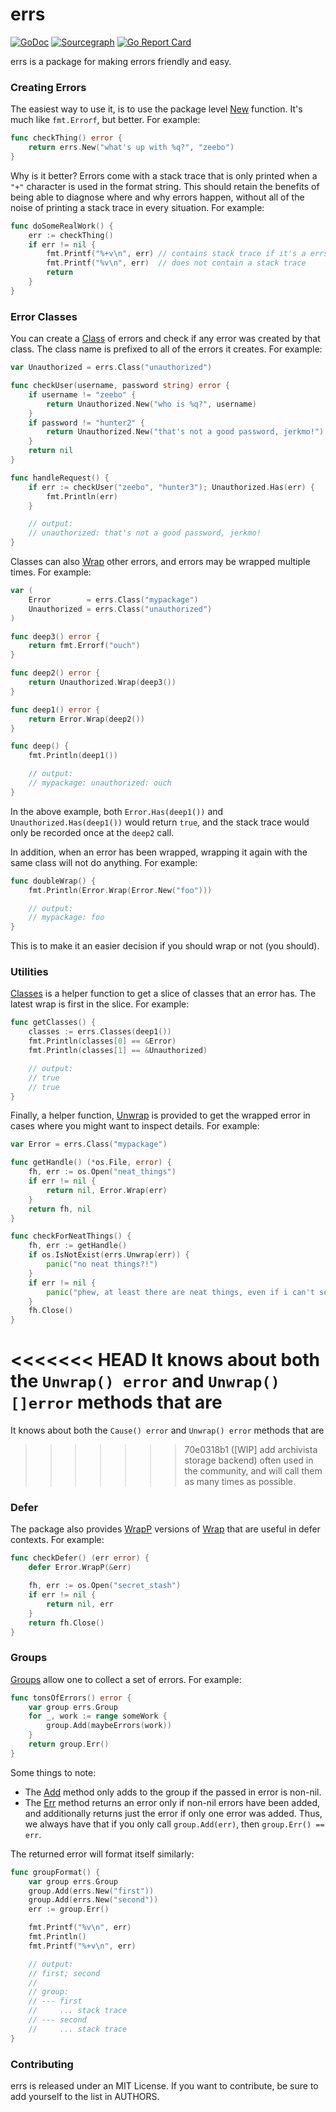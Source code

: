 # errs

[![GoDoc](https://godoc.org/github.com/zeebo/errs?status.svg)](https://godoc.org/github.com/zeebo/errs)
[![Sourcegraph](https://sourcegraph.com/github.com/zeebo/errs/-/badge.svg)](https://sourcegraph.com/github.com/zeebo/errs?badge)
[![Go Report Card](https://goreportcard.com/badge/github.com/zeebo/errs)](https://goreportcard.com/report/github.com/zeebo/errs)

errs is a package for making errors friendly and easy.

### Creating Errors

The easiest way to use it, is to use the package level [New][New] function.
It's much like `fmt.Errorf`, but better. For example:

```go
func checkThing() error {
	return errs.New("what's up with %q?", "zeebo")
}
```

Why is it better? Errors come with a stack trace that is only printed
when a `"+"` character is used in the format string. This should retain the
benefits of being able to diagnose where and why errors happen, without all of
the noise of printing a stack trace in every situation. For example:

```go
func doSomeRealWork() {
	err := checkThing()
	if err != nil {
		fmt.Printf("%+v\n", err) // contains stack trace if it's a errs error.
		fmt.Printf("%v\n", err)  // does not contain a stack trace
		return
	}
}
```

### Error Classes

You can create a [Class][Class] of errors and check if any error was created by
that class. The class name is prefixed to all of the errors it creates. For example:

```go
var Unauthorized = errs.Class("unauthorized")

func checkUser(username, password string) error {
	if username != "zeebo" {
		return Unauthorized.New("who is %q?", username)
	}
	if password != "hunter2" {
		return Unauthorized.New("that's not a good password, jerkmo!")
	}
	return nil
}

func handleRequest() {
	if err := checkUser("zeebo", "hunter3"); Unauthorized.Has(err) {
		fmt.Println(err)
	}

	// output:
	// unauthorized: that's not a good password, jerkmo!
}
```

Classes can also [Wrap][ClassWrap] other errors, and errors may be wrapped
multiple times. For example:

```go
var (
	Error        = errs.Class("mypackage")
	Unauthorized = errs.Class("unauthorized")
)

func deep3() error {
	return fmt.Errorf("ouch")
}

func deep2() error {
	return Unauthorized.Wrap(deep3())
}

func deep1() error {
	return Error.Wrap(deep2())
}

func deep() {
	fmt.Println(deep1())

	// output:
	// mypackage: unauthorized: ouch
}
```

In the above example, both `Error.Has(deep1())` and `Unauthorized.Has(deep1())`
would return `true`, and the stack trace would only be recorded once at the
`deep2` call.

In addition, when an error has been wrapped, wrapping it again with the same class will
not do anything. For example:

```go
func doubleWrap() {
	fmt.Println(Error.Wrap(Error.New("foo")))

	// output:
	// mypackage: foo
}
```

This is to make it an easier decision if you should wrap or not (you should).

### Utilities

[Classes][Classes] is a helper function to get a slice of classes that an error
has. The latest wrap is first in the slice. For example:

```go
func getClasses() {
	classes := errs.Classes(deep1())
	fmt.Println(classes[0] == &Error)
	fmt.Println(classes[1] == &Unauthorized)

	// output:
	// true
	// true
}
```

Finally, a helper function, [Unwrap][Unwrap] is provided to get the
wrapped error in cases where you might want to inspect details. For
example:

```go
var Error = errs.Class("mypackage")

func getHandle() (*os.File, error) {
	fh, err := os.Open("neat_things")
	if err != nil {
		return nil, Error.Wrap(err)
	}
	return fh, nil
}

func checkForNeatThings() {
	fh, err := getHandle()
	if os.IsNotExist(errs.Unwrap(err)) {
		panic("no neat things?!")
	}
	if err != nil {
		panic("phew, at least there are neat things, even if i can't see them")
	}
	fh.Close()
}
```

<<<<<<< HEAD
It knows about both the `Unwrap() error` and `Unwrap() []error` methods that are
=======
It knows about both the `Cause() error` and `Unwrap() error` methods that are
>>>>>>> 70e0318b1 ([WIP] add archivista storage backend)
often used in the community, and will call them as many times as possible.

### Defer

The package also provides [WrapP][WrapP] versions of [Wrap][Wrap] that are useful
in defer contexts. For example:

```go
func checkDefer() (err error) {
	defer Error.WrapP(&err)

	fh, err := os.Open("secret_stash")
	if err != nil {
		return nil, err
	}
	return fh.Close()
}
```

### Groups

[Groups][Group] allow one to collect a set of errors. For example:

```go
func tonsOfErrors() error {
	var group errs.Group
	for _, work := range someWork {
		group.Add(maybeErrors(work))
	}
	return group.Err()
}
```

Some things to note:

- The [Add][GroupAdd] method only adds to the group if the passed in error is non-nil.
- The [Err][GroupErr] method returns an error only if non-nil errors have been added, and
  additionally returns just the error if only one error was added. Thus, we always
  have that if you only call `group.Add(err)`, then `group.Err() == err`.

The returned error will format itself similarly:

```go
func groupFormat() {
	var group errs.Group
	group.Add(errs.New("first"))
	group.Add(errs.New("second"))
	err := group.Err()

	fmt.Printf("%v\n", err)
	fmt.Println()
	fmt.Printf("%+v\n", err)

	// output:
	// first; second
	//
	// group:
	// --- first
	//     ... stack trace
	// --- second
	//     ... stack trace
}
```

### Contributing

errs is released under an MIT License. If you want to contribute, be sure to
add yourself to the list in AUTHORS.

[New]: https://godoc.org/github.com/zeebo/errs#New
[Wrap]: https://godoc.org/github.com/zeebo/errs#Wrap
[WrapP]: https://godoc.org/github.com/zeebo/errs#WrapP
[Class]: https://godoc.org/github.com/zeebo/errs#Class
[ClassNew]: https://godoc.org/github.com/zeebo/errs#Class.New
[ClassWrap]: https://godoc.org/github.com/zeebo/errs#Class.Wrap
[Unwrap]: https://godoc.org/github.com/zeebo/errs#Unwrap
[Classes]: https://godoc.org/github.com/zeebo/errs#Classes
[Group]: https://godoc.org/github.com/zeebo/errs#Group
[GroupAdd]: https://godoc.org/github.com/zeebo/errs#Group.Add
[GroupErr]: https://godoc.org/github.com/zeebo/errs#Group.Err
